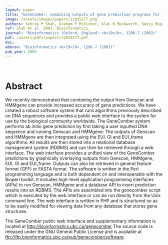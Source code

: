 ```yaml
---
layout: paper
title: "GeneComber: combining outputs of gene prediction programs for improved results."
image: /assets/images/papers/12835277.png
authors: Sohrab P Shah, Graham P McVicker, Alan K Mackworth, Sanja Rogic, B F Francis Ouellette
ref: Shah et al. 2003. Bioinformatics.
journal: "Bioinformatics (Oxford, England) <b>19</b>, 1296-7 (2003)"
pdf: /assets/pdfs/papers/12835277.pdf
doi: 
abbrev: "Bioinformatics <b>19</b>, 1296-7 (2003)"
pub_year: 2003
---
```


<br />
<div data-badge-popover="right" data-badge-type="donut" data-pmid="12835277" data-hide-no-mentions="true" class="altmetric-embed"></div>

# Abstract

We recently demonstrated that combining the output from Genscan and HMMgene can provide increased accuracy of gene predictions. We have created a robust software system that runs algorithms previously described on DNA sequences and provides a public web interface to the system for use by the biological community worldwide. The GeneComber system performs ab initio gene prediction by first taking a user inputted DNA sequence and running Genscan and HMMgene. The outputs of Genscan and HMMgene are then integrated using the EUI, GI and EUI_frame algorithms. All results are then stored into a relational database management system (RDBMS) and can then be retrieved through a web interface. The web interface provides a unified view of the GeneComber predictions by graphically overlaying outputs from Genscan, HMMgene, EUI, GI and EUI_frame. Outputs can also be retrieved in general feature format (GFF) or FASTA format. The software is written in the Perl programming language and is both dependent on and interoperable with the Bioperl toolkit. It includes high-level application programming interfaces (APIs) to run Genscan, HMMgene and a database API to insert prediction results into an RDBMS. The APIs are assembled into the genecomber script which is executed by the web interface or can be run directly from the Unix command line. The web interface is written in PHP and is structured so as to be easily modified for viewing data from any database that stores gene structures.

The GeneComber public web interface and supplementary information is located at http://bioinformatics.ubc.ca/genecomber The source code is released under the GNU General Public License and is available at ftp://ftp.bioinformatics.ubc.ca/pub/genecomber/software.

